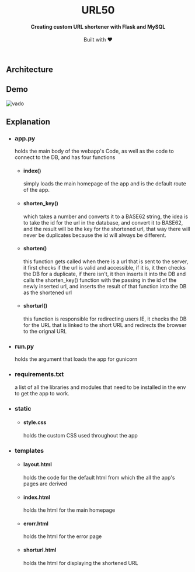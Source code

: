 <h1 align="center">
 URL50
</h1>

<h4 align="center">Creating custom URL shortener with Flask and MySQL</h4>
<p align="center">
 Built with ❤︎ 
</p>
</br>

## Architecture
## Demo

![vado](https://github.com/SufficientDaikon/URL-shortner/assets/65625347/97dda7bd-2334-4fbd-b649-4dbcbedf608a)

## Explanation
- ### app.py
  holds the main body of the webapp's Code, as well as the code to connect to the DB, and has four functions
  - #### index()
	simply loads the main homepage of the app and is the default route of the app.
  - #### shorten_key()
	which takes a number and converts it to a BASE62 string, the idea is to take the id for the url in the database, and convert it to BASE62, and the result will be the key for the shortened url, that way there will never be duplicates because the id will always be different.
  - #### shorten()
	this function gets called when there is a url that is sent to the server, it first checks if the url is valid and accessible, if it is, it then checks the DB for a duplicate, if there isn't, it then inserts it into the DB and calls the shorten_key() function with the passing in the id of the newly inserted url, and inserts the result of that function into the DB as the shortened url
  - #### shorturl()
	this function is responsible for redirecting users IE, it checks the DB for the URL that is linked to the short URL and redirects the browser to the orignal URL
- ### run.py
  holds the argument that loads the app for gunicorn
- ### requirements.txt
  a list of all the libraries and modules that need to be installed in the env to get the app to work.
- ### static
  - #### style.css
	holds the custom CSS used throughout the app
- ### templates
  - #### layout.html
	holds the code for the default html from which the all the app's pages are derived
  - #### index.html
	holds the html for the main homepage
  - #### erorr.html
	holds the html for the error page
  - #### shorturl.html
	holds the html for displaying the shortened URL


